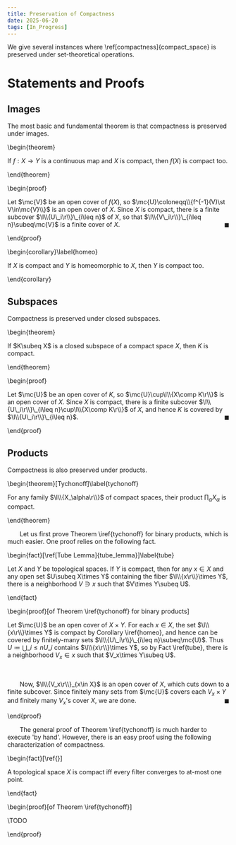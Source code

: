 ```yaml
---
title: Preservation of Compactness
date: 2025-06-20
tags: [In_Progress]
---
```


We give several instances where \ref[compactness]{compact_space} is preserved under set-theoretical operations.

# Statements and Proofs

## Images

The most basic and fundamental theorem is that compactness is preserved under images.

\begin{theorem}

If $f:X\to Y$ is a continuous map and $X$ is compact, then $f(X)$ is compact too.

\end{theorem}

\begin{proof}

Let $\mc{V}$ be an open cover of $f(X)$, so $\mc{U}\coloneqq\\{f^{-1}(V)\st V\in\mc{V}\\}$ is an open cover of $X$. Since $X$ is compact, there is a finite subcover $\l\\{U\_i\r\\}\_{i\leq n}$ of $X$, so that $\l\\{V\_i\r\\}\_{i\leq n}\subeq\mc{V}$ is a finite cover of $X$.<span style="float:right;">$\blacksquare$</span>

\end{proof}

\begin{corollary}\label{homeo}

If $X$ is compact and $Y$ is homeomorphic to $X$, then $Y$ is compact too.

\end{corollary}

## Subspaces

Compactness is preserved under closed subspaces.

\begin{theorem}

If $K\subeq X$ is a closed subspace of a compact space $X$, then $K$ is compact.

\end{theorem}

\begin{proof}

Let $\mc{U}$ be an open cover of $K$, so $\mc{U}\cup\l\\{X\comp K\r\\}$ is an open cover of $X$. Since $X$ is compact, there is a finite subcover $\l\\{U\_i\r\\}\_{i\leq n}\cup\l\\{X\comp K\r\\}$ of $X$, and hence $K$ is covered by $\l\\{U\_i\r\\}\_{i\leq n}$.<span style="float:right;">$\blacksquare$</span>

\end{proof}

## Products

Compactness is also preserved under products.

\begin{theorem}[Tychonoff]\label{tychonoff}

For any family $\l\\{X_\alpha\r\\}$ of compact spaces, their product $\prod_\alpha X_\alpha$ is compact.

\end{theorem}

&emsp;&emsp;Let us first prove Theorem \iref{tychonoff} for binary products, which is much easier. One proof relies on the following fact.

\begin{fact}[\ref[Tube Lemma]{tube_lemma}]\label{tube}

Let $X$ and $Y$ be topological spaces. If $Y$ is compact, then for any $x\in X$ and any open set $U\subeq X\times Y$ containing the fiber $\l\\{x\r\\}\times Y$, there is a neighborhood $V\ni x$ such that $V\times Y\subeq U$.

\end{fact}

\begin{proof}[of Theorem \iref{tychonoff} for binary products]

Let $\mc{U}$ be an open cover of $X\times Y$. For each $x\in X$, the set $\l\\{x\r\\}\times Y$ is compact by Corollary \iref{homeo}, and hence can be covered by finitely-many sets $\l\\{U\_i\r\\}\_{i\leq n}\subeq\mc{U}$. Thus $U\coloneqq\bigcup\_{i\leq n}U\_i$ contains $\l\\{x\r\\}\times Y$, so by Fact \iref{tube}, there is a neighborhood $V_x\in x$ such that $V_x\times Y\subeq U$.

<br>

&emsp;&emsp;Now, $\l\\{V_x\r\\}_{x\in X}$ is an open cover of $X$, which cuts down to a finite subcover. Since finitely many sets from $\mc{U}$ covers each $V_x\times Y$ and finitely many $V_x$'s cover $X$, we are done.<span style="float:right;">$\blacksquare$</span>

\end{proof}

<div class="space"></div>

&emsp;&emsp;The general proof of Theorem \iref{tychonoff} is much harder to execute 'by hand'. However, there is an easy proof using the following characterization of compactness.

\begin{fact}[\ref{}]

A topological space $X$ is compact iff every filter converges to at-most one point.

\end{fact}

<div class="space"></div>

\begin{proof}[of Theorem \iref{tychonoff}]

\TODO

\end{proof}
